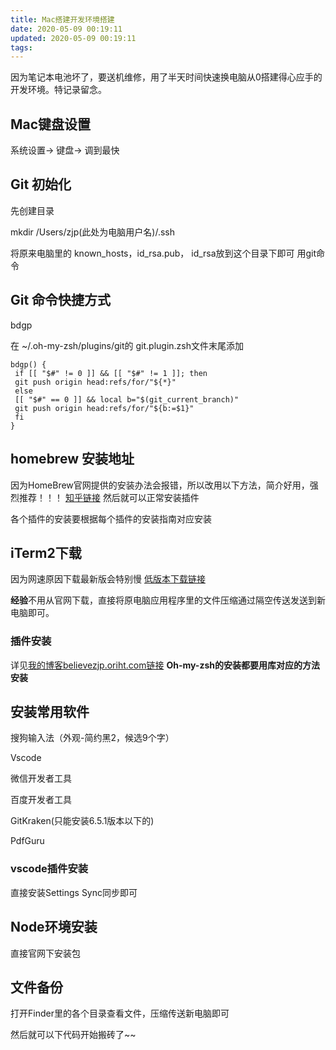 ```yaml
---
title: Mac搭建开发环境搭建
date: 2020-05-09 00:19:11
updated: 2020-05-09 00:19:11
tags:
---
```

因为笔记本电池坏了，要送机维修，用了半天时间快速换电脑从0搭建得心应手的开发环境。特记录留念。

## Mac键盘设置

系统设置-> 键盘-> 调到最快

## Git 初始化

先创建目录

mkdir /Users/zjp(此处为电脑用户名)/.ssh

将原来电脑里的 known_hosts，id_rsa.pub， id_rsa放到这个目录下即可 用git命令

## Git 命令快捷方式

bdgp

在 ~/.oh-my-zsh/plugins/git的 git.plugin.zsh文件末尾添加

```
bdgp() {
 if [[ "$#" != 0 ]] && [[ "$#" != 1 ]]; then
 git push origin head:refs/for/"${*}"
 else
 [[ "$#" == 0 ]] && local b="$(git_current_branch)"
 git push origin head:refs/for/"${b:=$1}"
 fi
}
```

## homebrew 安装地址

因为HomeBrew官网提供的安装办法会报错，所以改用以下方法，简介好用，强烈推荐！！！
[知乎链接](https://zhuanlan.zhihu.com/p/111014448)
然后就可以正常安装插件

各个插件的安装要根据每个插件的安装指南对应安装

## iTerm2下载

因为网速原因下载最新版会特别慢
[低版本下载链接](https://www.zhinin.com/wp-content/themes/2019_v0.1/down.php?id=25574)

**经验**不用从官网下载，直接将原电脑应用程序里的文件压缩通过隔空传送发送到新电脑即可。

### 插件安装

详见[我的博客believezjp.oriht.com链接](http://believezjp.oriht.com/posts/iTerm2%E5%AE%8C%E7%BE%8E%E7%9A%84%E7%BB%88%E7%AB%AF%E4%BD%93%E9%AA%8C/)
**Oh-my-zsh的安装都要用库对应的方法安装**

## 安装常用软件

搜狗输入法（外观-简约黑2，候选9个字）

Vscode

微信开发者工具

百度开发者工具

GitKraken(只能安装6.5.1版本以下的)

PdfGuru

### vscode插件安装

直接安装Settings Sync同步即可

## Node环境安装

直接官网下安装包

## 文件备份

打开Finder里的各个目录查看文件，压缩传送新电脑即可

然后就可以下代码开始搬砖了~~
